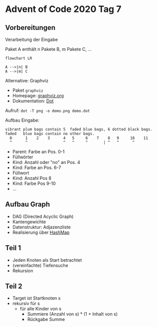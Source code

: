 # Advent of Code 2020 Tag 7

## Vorbereitungen

Verarbeitung der Eingabe

Paket A enthält n Pakete B, m Pakete C, ...

~~~mermaid
flowchart LR

A -->|n| B
A -->|m| C
~~~

Alternative: Graphviz 
- Paket `graphviz`
- Homepage: [graphviz.org](https://graphviz.org/)
- Dokumentation: [Dot](https://graphviz.org/pdf/dotguide.pdf)

Aufruf: `dot -T png -o demo.png demo.dot`

Aufbau Eingabe:

~~~
vibrant plum bags contain 5  faded blue bags, 6 dotted black bags.
faded   blue bags contain no other bags.
  0      1    2    3      4   5     6    7    8   9     10    11
  ^      ^                ^   ^     ^       | ^   ^      ^
~~~
- Parent: Farbe an Pos. 0-1
- Füllwörter
- Kind: Anzahl oder "no" an Pos. 4
- Kind: Farbe an Pos. 6-7
- Füllwort
- Kind: Anzahl Pos 8
- Kind: Farbe  Pos 9-10
- ...

## Aufbau Graph

- DAG (Directed Acyclic Graph)
- Kantengewichte
- Datenstruktur: Adjazenzliste
- Realisierung über [HashMap](https://doc.rust-lang.org/std/collections/struct.HashMap.html)

## Teil 1

- Jeden Knoten als Start betrachtet
- (vereinfachte) Tiefensuche
- Rekursion

## Teil 2

- Target ist Startknoten s
- rekursiv für s
  - für alle Kinder von s
    - Summiere (Anzahl von s) * (1 + Inhalt von s)
    - Rückgabe Summe
